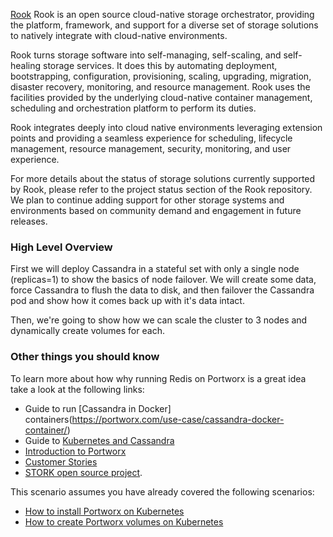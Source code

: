 [Rook](https://rook.io/) Rook is an open source cloud-native storage orchestrator, providing the platform, framework, and support for a diverse set of storage solutions to natively integrate with cloud-native environments.

Rook turns storage software into self-managing, self-scaling, and self-healing storage services. It does this by automating deployment, bootstrapping, configuration, provisioning, scaling, upgrading, migration, disaster recovery, monitoring, and resource management. Rook uses the facilities provided by the underlying cloud-native container management, scheduling and orchestration platform to perform its duties.

Rook integrates deeply into cloud native environments leveraging extension points and providing a seamless experience for scheduling, lifecycle management, resource management, security, monitoring, and user experience.

For more details about the status of storage solutions currently supported by Rook, please refer to the project status section of the Rook repository. We plan to continue adding support for other storage systems and environments based on community demand and engagement in future releases.

### High Level Overview

First we will deploy Cassandra in a stateful set with only a single node (replicas=1) to show the basics of node failover. We will create some data, force Cassandra to flush the data to disk, and then failover the Cassandra pod and show how it comes back up with it's data intact.

Then, we're going to show how we can scale the cluster to 3 nodes and dynamically create volumes for each.


### Other things you should know

To learn more about how why running Redis on Portworx is a great idea take a look at the following links:
* Guide to run [Cassandra in Docker] containers(https://portworx.com/use-case/cassandra-docker-container/)
* Guide to [Kubernetes and Cassandra](https://docs.portworx.com/applications/cassandra.html)
* [Introduction to Portworx](https://portworx.com/products/introduction/)
* [Customer Stories](https://portworx.com/customers/)
* [STORK open source project](https://portworx.com/stork-storage-orchestration-kubernetes/).


This scenario assumes you have already covered the following scenarios:
* [How to install Portworx on Kubernetes](https://www.katacoda.com/portworx/scenarios/deploy-px-k8s)
* [How to create Portworx volumes on Kubernetes](https://www.katacoda.com/portworx/scenarios/px-k8s-vol-basic)
